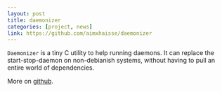 ```yaml
---
layout: post
title: daemonizer
categories: [project, news]
link: https://github.com/aimxhaisse/daemonizer
---
```


`Daemonizer` is a tiny C utility to help running daemons. It can replace
the start-stop-daemon on non-debianish systems, without having to pull
an entire world of dependencies.

More on [github](https://github.com/aimxhaisse/daemonizer).
